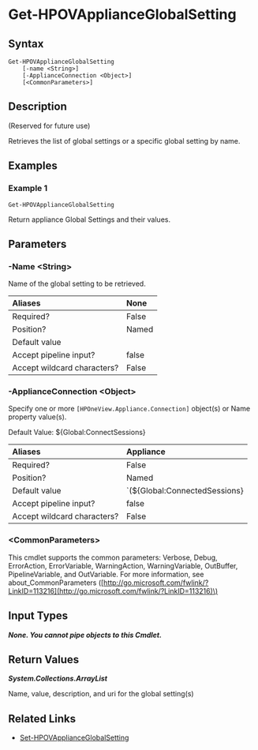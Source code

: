 ﻿---
description: (Reserved for future use) Retrieve appliance global settings.
---

# Get-HPOVApplianceGlobalSetting

## Syntax

```text
Get-HPOVApplianceGlobalSetting
    [-name <String>]
    [-ApplianceConnection <Object>]
    [<CommonParameters>]
```

## Description

(Reserved for future use)

Retrieves the list of global settings or a specific global setting by name.

## Examples

###  Example 1 

```text
Get-HPOVApplianceGlobalSetting
```

Return appliance Global Settings and their values.

## Parameters

### -Name &lt;String&gt;

Name of the global setting to be retrieved.

| Aliases | None |
| :--- | :--- |
| Required? | False |
| Position? | Named |
| Default value |  |
| Accept pipeline input? | false |
| Accept wildcard characters? | False |

### -ApplianceConnection &lt;Object&gt;

Specify one or more `[HPOneView.Appliance.Connection]` object(s) or Name property value(s).

Default Value: ${Global:ConnectSessions}

| Aliases | Appliance |
| :--- | :--- |
| Required? | False |
| Position? | Named |
| Default value | `(${Global:ConnectedSessions} | ? Default)` |
| Accept pipeline input? | false |
| Accept wildcard characters? | False |

### &lt;CommonParameters&gt;

This cmdlet supports the common parameters: Verbose, Debug, ErrorAction, ErrorVariable, WarningAction, WarningVariable, OutBuffer, PipelineVariable, and OutVariable. For more information, see about\_CommonParameters \([http://go.microsoft.com/fwlink/?LinkID=113216](http://go.microsoft.com/fwlink/?LinkID=113216)\)

## Input Types

_**None.  You cannot pipe objects to this Cmdlet.**_

## Return Values

_**System.Collections.ArrayList**_

Name, value, description, and uri for the global setting(s)

## Related Links

* [Set-HPOVApplianceGlobalSetting](set-hpovapplianceglobalsetting.md)
